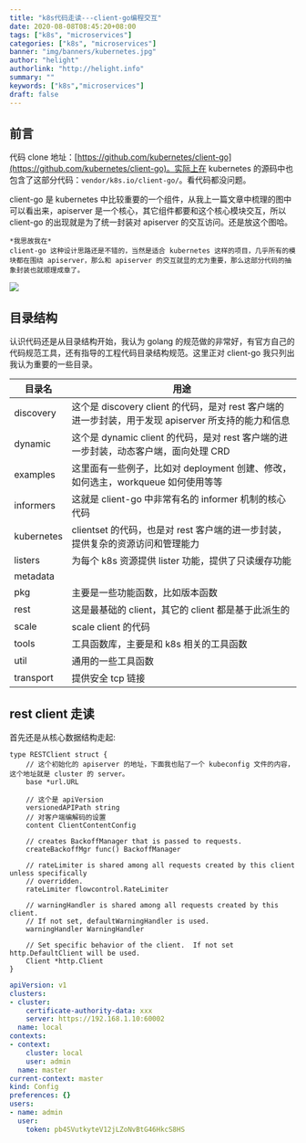 ```yaml
---
title: "k8s代码走读---client-go编程交互"
date: 2020-08-08T08:45:20+08:00
tags: ["k8s", "microservices"]
categories: ["k8s", "microservices"]
banner: "img/banners/kubernetes.jpg"
author: "helight"
authorlink: "http://helight.info"
summary: ""
keywords: ["k8s","microservices"]
draft: false
---
```


## 前言

代码 clone 地址：[https://github.com/kubernetes/client-go](https://github.com/kubernetes/client-go)。实际上在 kubernetes 的源码中也包含了这部分代码：`vendor/k8s.io/client-go/`。看代码都没问题。

client-go 是 kubernetes 中比较重要的一个组件，从我上一篇文章中梳理的图中可以看出来，apiserver 是一个核心，其它组件都要和这个核心模块交互，所以 client-go 的出现就是为了统一封装对 apiserver 的交互访问。还是放这个图哈。

    *我思故我在*
    client-go 这种设计思路还是不错的，当然是适合 kubernetes 这样的项目，几乎所有的模块都在围绕 apiserver，那么和 apiserver 的交互就显的尤为重要，那么这部分代码的抽象封装也就顺理成章了。

![](imgs/k8s.png)

## 目录结构
认识代码还是从目录结构开始，我认为 golang 的规范做的非常好，有官方自己的代码规范工具，还有指导的工程代码目录结构规范。这里正对 client-go 我只列出我认为重要的一些目录。

| 目录名 | 用途 |
| - | - |
| discovery| 这个是 discovery client 的代码，是对 rest 客户端的进一步封装，用于发现 apiserver 所支持的能力和信息 |
| dynamic | 这个是 dynamic client 的代码，是对 rest 客户端的进一步封装，动态客户端，面向处理 CRD |
| examples | 这里面有一些例子，比如对 deployment 创建、修改，如何选主，workqueue 如何使用等等 |
| informers | 这就是 client-go 中非常有名的 informer 机制的核心代码 |
| kubernetes | clientset 的代码，也是对 rest 客户端的进一步封装，提供复杂的资源访问和管理能力 |
| listers | 为每个 k8s 资源提供 lister 功能，提供了只读缓存功能 |
| metadata | |
| pkg | 主要是一些功能函数，比如版本函数 |
| rest | 这是最基础的 client，其它的 client 都是基于此派生的 |
| scale | scale client 的代码 |
| tools | 工具函数库，主要是和 k8s 相关的工具函数 |
| util | 通用的一些工具函数|
| transport | 提供安全 tcp 链接 |

## rest client 走读
首先还是从核心数据结构走起:
```golang
type RESTClient struct {
	// 这个初始化的 apiserver 的地址，下面我也贴了一个 kubeconfig 文件的内容，这个地址就是 cluster 的 server。
	base *url.URL

    // 这个是 apiVersion 
	versionedAPIPath string
    // 对客户端编解码的设置
	content ClientContentConfig

	// creates BackoffManager that is passed to requests.
	createBackoffMgr func() BackoffManager

	// rateLimiter is shared among all requests created by this client unless specifically
	// overridden.
	rateLimiter flowcontrol.RateLimiter

	// warningHandler is shared among all requests created by this client.
	// If not set, defaultWarningHandler is used.
	warningHandler WarningHandler

	// Set specific behavior of the client.  If not set http.DefaultClient will be used.
	Client *http.Client
}
```

```yaml
apiVersion: v1
clusters:
- cluster:
    certificate-authority-data: xxx
    server: https://192.168.1.10:60002
  name: local
contexts:
- context:
    cluster: local
    user: admin
  name: master
current-context: master
kind: Config
preferences: {}
users:
- name: admin
  user:
    token: pb4SVutkyteV12jLZoNvBtG46HkcS8HS
```